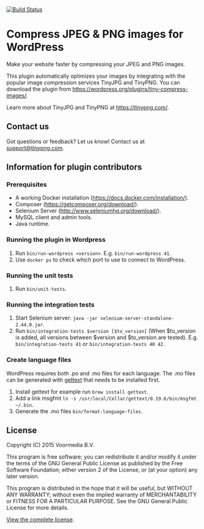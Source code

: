 [<img src="https://travis-ci.org/tinify/wordpress-plugin.svg?branch=master" alt="Build Status">](https://travis-ci.org/tinify/wordpress-plugin)

# Compress JPEG & PNG images for WordPress

Make your website faster by compressing your JPEG and PNG images.

This plugin automatically optimizes your images by integrating with the
popular image compression services TinyJPG and TinyPNG. You can download the
plugin from https://wordpress.org/plugins/tiny-compress-images/.

Learn more about TinyJPG and TinyPNG at https://tinypng.com/.

## Contact us

Got questions or feedback? Let us know! Contact us at support@tinypng.com.

## Information for plugin contributors

### Prerequisites
* A working Docker installation (https://docs.docker.com/installation/).
* Composer (https://getcomposer.org/download/).
* Selenium Server (http://www.seleniumhq.org/download/).
* MySQL client and admin tools.
* Java runtime.

### Running the plugin in Wordpress
1. Run `bin/run-wordpress <version>`. E.g. `bin/run-wordpress 41`.
2. Use `docker ps` to check which port to use to connect to WordPress.

### Running the unit tests
1. Run `bin/unit-tests`.

### Running the integration tests
1. Start Selenium server: `java -jar selenium-server-standalone-2.44.0.jar`.
2. Run `bin/integration-tests $version [$to_version]` (When $to_version is
added, all versions between $version and $to_version are tested). E.g.
`bin/integration-tests 41` or `bin/integration-tests 40 42`.

### Create language files

WordPress requires both .po and .mo files for each language. The .mo files
can be generated with [gettext](https://www.gnu.org/software/gettext/) that
needs to be installed first.

1. Install gettext for example run `brew install gettext`.
2. Add a link msgfmt `ln -s /usr/local/Cellar/gettext/0.19.6/bin/msgfmt ~/.bin`.
3. Generate the .mo files `bin/format-language-files`.

## License

Copyright (C) 2015 Voormedia B.V.

This program is free software; you can redistribute it and/or modify
it under the terms of the GNU General Public License as published by
the Free Software Foundation; either version 2 of the License, or
(at your option) any later version.

This program is distributed in the hope that it will be useful,
but WITHOUT ANY WARRANTY; without even the implied warranty of
MERCHANTABILITY or FITNESS FOR A PARTICULAR PURPOSE.  See the
GNU General Public License for more details.

[View the complete license](LICENSE).
